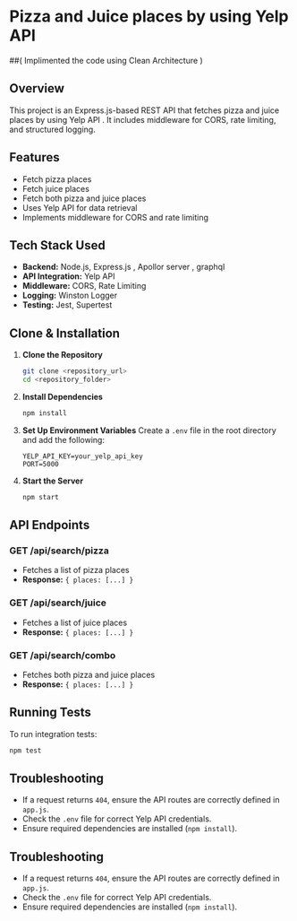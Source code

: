 # Pizza and Juice places by using Yelp API

##( Implimented the code using  Clean Architecture )

## Overview
This project is an Express.js-based REST API that fetches pizza and juice places by using Yelp API . It includes middleware for CORS, rate limiting, and structured logging.

## Features
- Fetch pizza places
- Fetch juice places
- Fetch both pizza and juice places
- Uses Yelp API for data retrieval
- Implements middleware for CORS and rate limiting

## Tech Stack Used
- **Backend:** Node.js, Express.js , Apollor server , graphql
- **API Integration:** Yelp API
- **Middleware:** CORS, Rate Limiting
- **Logging:** Winston Logger
- **Testing:** Jest, Supertest

## Clone & Installation
1. **Clone the Repository**
   ```sh
   git clone <repository_url>
   cd <repository_folder>
   ```
2. **Install Dependencies**
   ```sh
   npm install
   ```
3. **Set Up Environment Variables**
   Create a `.env` file in the root directory and add the following:
   ```env
   YELP_API_KEY=your_yelp_api_key
   PORT=5000
   ```
4. **Start the Server**
   ```sh
   npm start
   ```

## API Endpoints
### **GET /api/search/pizza**
- Fetches a list of pizza places
- **Response:** `{ places: [...] }`

### **GET /api/search/juice**
- Fetches a list of juice places
- **Response:** `{ places: [...] }`

### **GET /api/search/combo**
- Fetches both pizza and juice places
- **Response:** `{ places: [...] }`

## Running Tests
To run integration tests:
```sh
npm test
```

## Troubleshooting
- If a request returns `404`, ensure the API routes are correctly defined in `app.js`.
- Check the `.env` file for correct Yelp API credentials.
- Ensure required dependencies are installed (`npm install`).



## Troubleshooting
- If a request returns `404`, ensure the API routes are correctly defined in `app.js`.
- Check the `.env` file for correct Yelp API credentials.
- Ensure required dependencies are installed (`npm install`).


